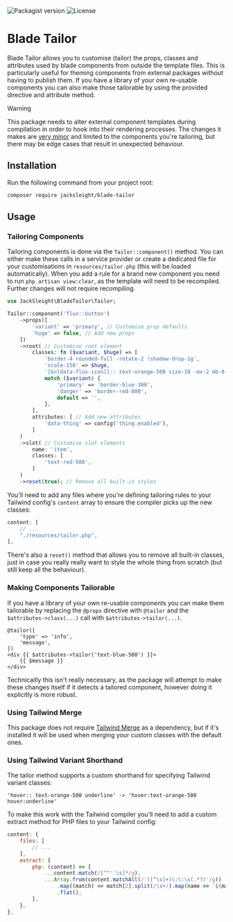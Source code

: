 ![Packagist version](https://flat.badgen.net/packagist/v/jacksleight/blade-tailor)
![License](https://flat.badgen.net/github/license/jacksleight/blade-tailor)

# Blade Tailor

Blade Tailor allows you to customise (tailor) the props, classes and attributes used by blade components from outside the template files. This is particularly useful for theming components from external packages without having to publish them. If you have a library of your own re-usable components you can also make those tailorable by using the provided directive and attribute method.

> [!WARNING] 
> This package needs to alter external component templates during compilation in order to hook into their rendering processes. The changes it makes are [very minor](https://github.com/jacksleight/blade-tailor/blob/main/src/TailorManager.php#L135-L145) and limited to the components you're tailoring, but there may be edge cases that result in unexpected behaviour.

## Installation

Run the following command from your project root:

```bash
composer require jacksleight/blade-tailor
```

## Usage

### Tailoring Components

Tailoring components is done via the `Tailor::component()` method. You can either make these calls in a service provider or create a dedicated file for your customisations in `resources/tailor.php` (this will be loaded automatically). When you add a rule for a brand new component you need to run `php artisan view:clear`, as the template will need to be recompiled. Further changes will not require recompiling.

```php
use JackSleight\BladeTailor\Tailor;

Tailor::component('flux::button')
    ->props([
        'variant' => 'primary', // Customise prop defaults
        'huge' => false, // Add new props
    ])
    ->root( // Customise root element
        classes: fn ($variant, $huge) => [
            'border-4 rounded-full -rotate-2 !shadow-drop-1g',
            'scale-150' => $huge,
            '[&>[data-flux-icon]]:: text-orange-500 size-10 -mx-2 mb-0.5 self-end',
            match ($variant) {
                'primary' => 'border-blue-300',
                'danger' => 'border-red-800',
                default => '',
            },
        ],
        attributes: [ // Add new attributes
            'data-thing' => config('thing.enabled'),
        ]
    )
    ->slot( // Customise slot elements
        name: 'item',
        classes: [
            'text-red-500',
        ]
    )
    ->reset(true); // Remove all built-in styles 
```

You'll need to add any files where you're defining tailoring rules to your Tailwind config's `content` array to ensure the compiler picks up the new classes:

```js
content: [
    // ...
    "./resources/tailor.php",
],
```

There's also a `reset()` method that allows you to remove all built-in classes, just in case you really really want to style the whole thing from scratch (but still keep all the behaviour).

### Making Components Tailorable

If you have a library of your own re-usable components you can make them tailorable by replacing the `@props` directive with `@tailor` and the `$attributes->class(...)` call with `$attributes->tailor(...)`.

```blade
@tailor([
    'type' => 'info',
    'message',
])
<div {{ $attributes->tailor('text-blue-500') }}>
    {{ $message }}
</div>
```

Technicailly this isn't really necessary, as the package will attempt to make these changes itself if it detects a tailored component, however doing it explicitly is more robust.

### Using Tailwind Merge

This package does not require [Tailwind Merge](https://github.com/gehrisandro/tailwind-merge-laravel) as a dependency, but if it's installed it will be used when merging your custom classes with the default ones.

### Using Tailwind Variant Shorthand

The tailor method supports a custom shorthand for specifying Tailwind variant classes:

```
'hover:: text-orange-500 underline' -> 'hover:text-orange-500 hover:underline'
```

To make this work with the Tailwind compiler you'll need to add a custom extract method for PHP files to your Tailwind config:

```js
content: {
    files: [
        // ...
    ],
    extract: {
        php: (content) => [
            ...content.match(/[^"'`\s]*/g),
            ...Array.from(content.matchAll(/'([^\s]+)\:\:\s(.*?)'/g))
                .map((match) => match[2].split(/\s+/).map(name => `${match[1]}:${name}`))
                .flat(),
        ],
    },
},
